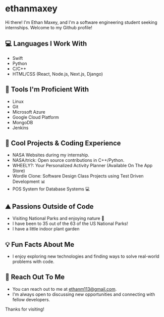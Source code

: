 # ethanmaxey

Hi there! I'm Ethan Maxey, and I'm a software engineering student seeking internships. Welcome to my Github profile!

## :computer: Languages I Work With
- Swift
- Python
- C/C++
- HTML/CSS (React, Node.js, Next.js, Django)

## :wrench: Tools I'm Proficient With
- Linux
- Git
- Microsoft Azure
- Google Cloud Platform
- MongoDB
- Jenkins

## :rocket: Cool Projects & Coding Experience
- NASA Websites during my internship.
- NASA/trick: Open source contributions in C++/Python.
- WHEELY?: Your Personalized Activity Planner (Available On The App Store)
- Wordle Clone: Software Design Class Projects using Test Driven Development 📊
- POS System for Database Systems 💻


## :mountain: Passions Outside of Code
- Visiting National Parks and enjoying nature 🌲
- I have been to 35 out of the 63 of the US National Parks!
- I have a little indoor plant garden

## :bulb: Fun Facts About Me
- I enjoy exploring new technologies and finding ways to solve real-world problems with code.

## :email: Reach Out To Me
- You can reach out to me at ethanm113@gmail.com.
- I'm always open to discussing new opportunities and connecting with fellow developers.

Thanks for visiting!
